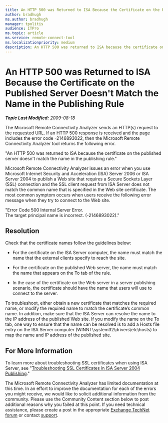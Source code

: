 ```yaml
---
title: An HTTP 500 was Returned to ISA Because the Certificate on the Published Server Doesn't Match the Name in the Publishing Rule
author: bradhugh
ms.author: bradhugh
manager: tpolitis
audience: ITPro 
ms.topic: article 
ms.service: remote-connect-tool
ms.localizationpriority: medium
description: An HTTP 500 was returned to ISA because the certificate on the published server doesn't match the name in the publishing rule.
---
```



# An HTTP 500 was Returned to ISA Because the Certificate on the Published Server Doesn't Match the Name in the Publishing Rule

_**Topic Last Modified:** 2009-08-18_

The Microsoft Remote Connectivity Analyzer sends an HTTP(s) request to the requested URL. If an HTTP 500 response is received and the page includes the error code -2146893022, then the Microsoft Remote Connectivity Analyzer tool returns the following error.

"An HTTP 500 was returned to ISA because the certificate on the published server doesn't match the name in the publishing rule."

Microsoft Remote Connectivity Analyzer issues an error when you use Microsoft Internet Security and Acceleration (ISA) Server 2006 or ISA Server 2004 to publish a Web site that requires a Secure Sockets Layer (SSL) connection and the SSL client request from ISA Server does not match the common name that is specified in the Web site certificate. The most common symptom occurs when users receive the following error message when they try to connect to the Web site.

"Error Code 500 Internal Server Error.  
The target principal name is incorrect. (-2146893022)."

<div>

## Resolution

Check that the certificate names follow the guidelines below:

  - For the certificate on the ISA Server computer, the name must match the name that the external clients specify to reach the site.

  - For the certificate on the published Web server, the name must match the name that appears on the To tab of the rule.

  - In the case of the certificate on the Web server in a server publishing scenario, the certificate should have the name that users will use to connect to the server.

To troubleshoot, either obtain a new certificate that matches the required name, or modify the required name to match the certificate’s common name. In addition, make sure that the ISA Server can resolve the name to the IP address of the published Web site. If you modify the name on the To tab, one way to ensure that the name can be resolved is to add a Hosts file entry on the ISA Server computer (WINNT\\system32\\drivers\\etc\\hosts) to map the name and IP address of the published site.

</div>

<div>

## For More Information

To learn more about troubleshooting SSL certificates when using ISA Server, see "[Troubleshooting SSL Certificates in ISA Server 2004 Publishing](https://go.microsoft.com/fwlink/?linkid=48904)."

The Microsoft Remote Connectivity Analyzer has limited documentation at this time. In an effort to improve the documentation for each of the errors you might receive, we would like to solicit additional information from the community. Please use the Community Content section below to post additional reasons why you failed at this point. If you need technical assistance, please create a post in the appropriate [Exchange TechNet forum](https://go.microsoft.com/fwlink/?linkid=73420) or contact [support](https://go.microsoft.com/fwlink/?linkid=8158).

</div>

</div>

<span> </span>

</div>

</div>

</div>

